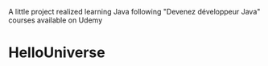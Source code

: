 A little project realized learning Java following "Devenez développeur Java" courses available on Udemy
# HelloUniverse
